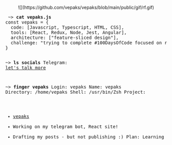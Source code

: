 
<p align="center">
![](https://github.com/vepaks/vepaks/blob/main/public/gif/rf.gif)
</p>
<pre>
 ~> <strong>cat vepaks.js</strong>
const vepaks = {
  code: [Javascript, Typescript, HTML, CSS],
  tools: [React, Redux, Node, Jest, Angular],
  architecture: ["feature-sliced design"],
  challenge: "trying to complete #100DaysOfCode focused on react and typescript"
}
 
 ~> <strong>ls socials</strong>
 Telegram: <a href="https://t.me/vepaks">let's talk more</a>

 ~> <strong>finger vepaks</strong>
Login: vepaks                             Name: vepaks
Directory: /home/vepaks                   Shell: /usr/bin/Zsh
Project:
  - <a href="https://github.com/vepaks/">vepaks</a>
  - Working on my telegram bot, React site!
  - Drafting my posts - but not publishing :)
Plan:
  Learning \o/
</pre>